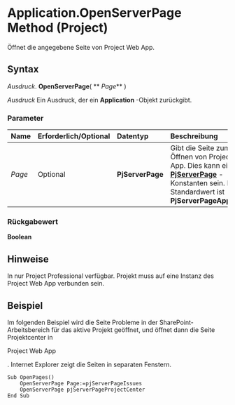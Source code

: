 
# Application.OpenServerPage Method (Project)

Öffnet die angegebene Seite von Project Web App.


## Syntax

 _Ausdruck_. **OpenServerPage**( ** _Page_** )

 _Ausdruck_ Ein Ausdruck, der ein **Application** -Objekt zurückgibt.


### Parameter



|**Name**|**Erforderlich/Optional**|**Datentyp**|**Beschreibung**|
|:-----|:-----|:-----|:-----|
| _Page_|Optional|**PjServerPage**|Gibt die Seite zum Öffnen von Project Web App. Dies kann eine der  **[PjServerPage](a3f0939a-9e7a-fd6f-092b-eece92717b2c.md)** -Konstanten sein. Der Standardwert ist **PjServerPageApprovals**.|

### Rückgabewert

 **Boolean**


## Hinweise

In nur Project Professional verfügbar. Projekt muss auf eine Instanz des Project Web App verbunden sein.


## Beispiel

Im folgenden Beispiel wird die Seite Probleme in der SharePoint-Arbeitsbereich für das aktive Projekt geöffnet, und öffnet dann die Seite Projektcenter in

Project Web App

. Internet Explorer zeigt die Seiten in separaten Fenstern.




```
Sub OpenPages() 
    OpenServerPage Page:=pjServerPageIssues 
    OpenServerPage pjServerPageProjectCenter 
End Sub 

```

